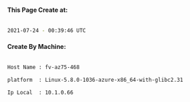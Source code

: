 
   
#### This Page Create at:

```bash

2021-07-24 - 00:39:46 UTC

```

#### Create By Machine:

```bash

Host Name : fv-az75-468

platform  : Linux-5.8.0-1036-azure-x86_64-with-glibc2.31

Ip Local  : 10.1.0.66

```

